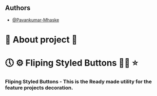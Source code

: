 ## Authors

- [@Pavankumar-Mhaske](https://github.com/Pavankumar-Mhaske)

# 🚀 About project 💖

# 🕔 ⚙ Fliping Styled Buttons ✌🏻 ⭐

### Fliping Styled Buttons - This is the Ready made utility for the feature projects decoration.



